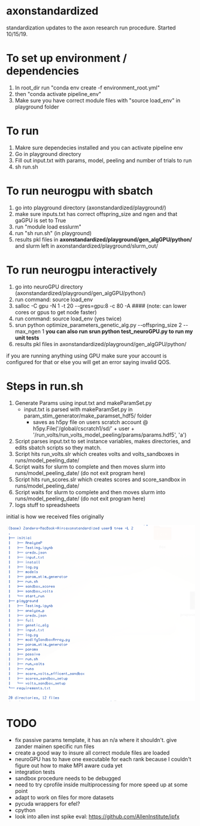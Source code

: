 # axonstandardized
standardization updates to the axon research run procedure. Started 10/15/19.

To set up environment / dependencies
=======================================
1. In root_dir run "conda env create -f environment_root.yml"
2. then "conda activate pipeline_env"
3. Make sure you have correct module files with "source load_env" in playground folder


To run
=======================================
1. Makre sure dependecies installed and you can activate pipeline env
2. Go in playground directory
3. Fill out input.txt with params, model, peeling and number of trials to run
4. sh run.sh

To run neurogpu with sbatch
===================================
1. go into playground directory (axonstandardized/playground/)
2. make sure inputs.txt has correct offspring_size and ngen and that gaGPU is set to True
3. run "module load esslurm"
3. run "sh run.sh" (in playground)
4. results pkl files in **axonstandardized/playground/gen_algGPU/python/** and slurm left in axonstandardized/playground/slurm_out/


To run neurogpu interactively
===================================
1. go into neuroGPU directory (axonstandardized/playground/gen_algGPU/python/)
2. run command: source load_env
3. salloc -C gpu -N 1 -t 20 --gres=gpu:8 -c 80  -A #### (note: can lower cores or gpus to get node faster)
4. run command: source load_env (yes twice)
7. srun python optimize_parameters_genetic_alg.py --offspring_size 2 --max_ngen 1
    **you can also run srun python test_neuroGPU.py to run my unit tests**
8. results pkl files in axonstandardized/playground/gen_algGPU/python/

if you are running anything using GPU make sure your account is configured for that or else you will get an error saying invalid QOS.


Steps in run.sh
=======================================
1. Generate Params using input.txt and makeParamSet.py
    - input.txt is parsed with makeParamSet.py in param_stim_generator/make_paramset_hdf5/ folder
      - saves as h5py file on users scratch account @ h5py.File('/global/cscratch1/sd/' + user + '/run_volts/run_volts_model_peeling/params/params.hdf5', 'a')
2. Script parses input.txt to set instance variables, makes directories, and edits sbatch scripts so they match.
3. Script hits run_volts.slr which creates volts and volts_sandboxes in runs/model_peeling_date/
4. Script waits for slurm to complete and then moves slurm into runs/model_peeling_date/ (do not exit program here)
5. Script hits run_scores.slr which creates scores and score_sandbox in runs/model_peeling_date/
6. Script waits for slurm to complete and then moves slurm into runs/model_peeling_date/ (do not exit program here)
7. logs stuff to spreadsheets

initial is how we received files originally

![Proposed File Struct](/proposed_file_struct.png)


TODO
=======================================
* fix passive params template, it has an n/a where it shouldn't. give zander mainen specific run files
* create a good way to insure all correct module files are loaded
* neuroGPU has to have one executable for each rank because I couldn't figure out how to make MPI aware cuda yet
* integration tests
* sandbox procedure needs to be debugged
* need to try cprofile inside multiprocessing for more speed up at some point
* adapt to work on files for more datasets
* pycuda wrappers for efel? 
* cpython
* look into allen inst spike eval: https://github.com/AllenInstitute/ipfx
